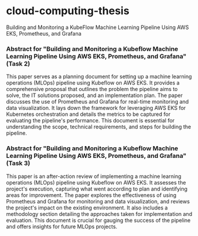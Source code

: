 # cloud-computing-thesis
Building and Monitoring a KubeFlow Machine Learning Pipeline Using AWS EKS, Prometheus, and Grafana

### Abstract for "Building and Monitoring a Kubeflow Machine Learning Pipeline Using AWS EKS, Prometheus, and Grafana" (Task 2)

This paper serves as a planning document for setting up a machine learning operations (MLOps) pipeline using Kubeflow on AWS EKS. It provides a comprehensive proposal that outlines the problem the pipeline aims to solve, the IT solutions proposed, and an implementation plan. The paper discusses the use of Prometheus and Grafana for real-time monitoring and data visualization. It lays down the framework for leveraging AWS EKS for Kubernetes orchestration and details the metrics to be captured for evaluating the pipeline's performance. This document is essential for understanding the scope, technical requirements, and steps for building the pipeline.


### Abstract for "Building and Monitoring a Kubeflow Machine Learning Pipeline Using AWS EKS, Prometheus, and Grafana" (Task 3)

This paper is an after-action review of implementing a machine learning operations (MLOps) pipeline using Kubeflow on AWS EKS. It assesses the project's execution, capturing what went according to plan and identifying areas for improvement. The paper explores the effectiveness of using Prometheus and Grafana for monitoring and data visualization, and reviews the project's impact on the existing environment. It also includes a methodology section detailing the approaches taken for implementation and evaluation. This document is crucial for gauging the success of the pipeline and offers insights for future MLOps projects.
